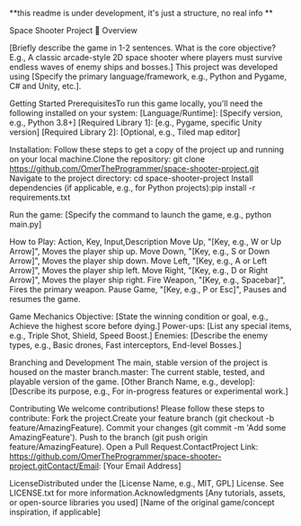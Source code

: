 **this readme is under development, it's just a structure, no real info **

Space Shooter Project 🚀
Overview

[Briefly describe the game in 1-2 sentences. What is the core objective? E.g.,
A classic arcade-style 2D space shooter where players must survive endless waves of enemy ships and bosses.]
This project was developed using [Specify the primary language/framework, e.g., Python and Pygame, C# and Unity, etc.].

Getting Started
PrerequisitesTo run this game locally, you'll need the following installed on your system:
[Language/Runtime]: [Specify version, e.g., Python 3.8+]
[Required Library 1]: [e.g., Pygame, specific Unity version]
[Required Library 2]: [Optional, e.g., Tiled map editor]

Installation:
Follow these steps to get a copy of the project up and running on your local machine.Clone the repository:
git clone https://github.com/OmerTheProgrammer/space-shooter-project.git
Navigate to the project directory: cd space-shooter-project
Install dependencies (if applicable, e.g., for Python projects):pip install -r requirements.txt

Run the game:
[Specify the command to launch the game, e.g., python main.py]

How to Play:
Action, Key, Input,Description
Move Up, "[Key, e.g., W or Up Arrow]", Moves the player ship up.
Move Down, "[Key, e.g., S or Down Arrow]", Moves the player ship down.
Move Left, "[Key, e.g., A or Left Arrow]", Moves the player ship left.
Move Right, "[Key, e.g., D or Right Arrow]", Moves the player ship right.
Fire Weapon, "[Key, e.g., Spacebar]", Fires the primary weapon.
Pause Game, "[Key, e.g., P or Esc]", Pauses and resumes the game.

Game Mechanics Objective:
[State the winning condition or goal, e.g., Achieve the highest score before dying.]
Power-ups: [List any special items, e.g., Triple Shot, Shield, Speed Boost.]
Enemies: [Describe the enemy types, e.g., Basic drones, Fast interceptors, End-level Bosses.]

Branching and Development
The main, stable version of the project is housed on the master branch.master: The current stable, tested, and playable version of the game.
[Other Branch Name, e.g., develop]: [Describe its purpose, e.g., For in-progress features or experimental work.]

Contributing
We welcome contributions!
Please follow these steps to contribute:
Fork the project.Create your feature branch (git checkout -b feature/AmazingFeature).
Commit your changes (git commit -m 'Add some AmazingFeature').
Push to the branch (git push origin feature/AmazingFeature).
Open a Pull Request.ContactProject Link: https://github.com/OmerTheProgrammer/space-shooter-project.gitContact/Email: [Your Email Address]

LicenseDistributed under the [License Name, e.g., MIT, GPL] License.
See LICENSE.txt for more information.Acknowledgments
[Any tutorials, assets, or open-source libraries you used]
[Name of the original game/concept inspiration, if applicable]
